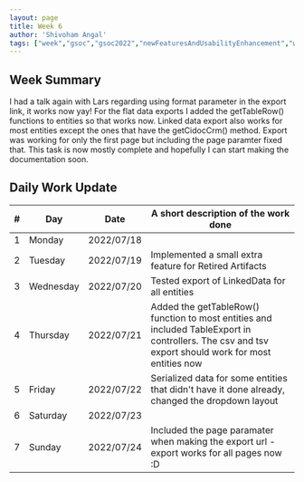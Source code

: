 ```yaml
---
layout: page
title: Week 6
author: 'Shivoham Angal'
tags: ["week","gsoc","gsoc2022","newFeaturesAndUsabilityEnhancement","week#6","eval#1"]
---
```


## Week Summary

I had a talk again with Lars regarding using format parameter in the export link, it works now yay! For the flat data exports I added the getTableRow() functions to entities so that works now. Linked data export also works for most entities except the ones that have the getCidocCrm() method. Export was working for only the first page but including the page paramter fixed that. This task is now mostly complete and hopefully I can start making the documentation soon.

## Daily Work Update

|\#|Day|Date|A short description of the work done|  
|---	|---	|---	|---	|  
|1   	| Monday 	|   2022/07/18	|  |  
|2   	| Tuesday  	|   2022/07/19	| Implemented a small extra feature for Retired Artifacts	|  
|3   	| Wednesday |  2022/07/20 	| Tested export of LinkedData for all entities |  
|4   	| Thursday  |   2022/07/21	| Added the getTableRow() function to most entities and included TableExport in controllers. The csv and tsv export should work for most entities now|  
|5   	| Friday  	|   2022/07/22	| Serialized data for some entities that didn't have it done already, changed the dropdown layout |  
|6   	| Saturday  |  2022/07/23	|  |  
|7   	| Sunday  	|   2022/07/24	| Included the page paramater when making the export url - export works for all pages now :D |  
